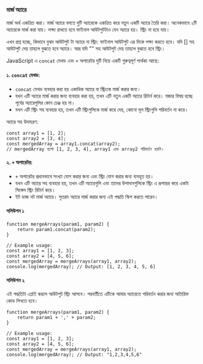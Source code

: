 ### মার্জ অ্যারে
মার্জ অর্থ একত্রিত করা। মার্জ অ্যারে বলতে দুটি অ্যারেকে একত্রিত করে নতুন একটি অ্যারে তৈরি করা। অনেকভাবে ২টি অ্যারেকে মার্জ করা যায়। লক্ষ্য রাখতে হবে ফাইনাল আউটপুটটাও যেন অ্যারে হয়। স্ট্রিং না হয়ে যায়।

এখন প্রশ্ন হচ্ছে, কিভাবে বুঝব আউটপুট টা অ্যারে না স্ট্রিং:
ফাইনাল আউটপুট এর দিকে লক্ষ্য করতে হবে। যদি [] সহ আউটপুট দেয় তাহলে বুঝতে হবে অ্যারে। আর যদি "" সহ আউটপুট দেয় তাহলে বুঝতে হবে স্ট্রিং।

JavaScript এ `concat` মেথড এবং `+` অপারেটর দুটি নিয়ে একটি গুরুত্বপূর্ণ পার্থক্য আছে:

#### ১. `concat` মেথড:
- `concat` মেথড ব্যবহার করা হয় একাধিক অ্যারে বা স্ট্রিংকে মার্জ করার জন্য।
- যখন এটি অ্যারে মার্জ করার জন্য ব্যবহার করা হয়, তখন এটি নতুন একটি অ্যারে রিটার্ন করে। মজার বিষয় হচ্ছে পূর্বের অ্যারেগুলির কোন চেঞ্জ হয় না।
- যখন এটি স্ট্রিং সহ ব্যবহার হয়, তখন এটি স্ট্রিংগুলিকে মার্জ করে দেয়, কোনো মূল স্ট্রিংগুলি পরিবর্তন না করে।

অ্যারে সহ উদাহরণ:
```
const array1 = [1, 2];
const array2 = [3, 4];
const mergedArray = array1.concat(array2);
// mergedArray হলো [1, 2, 3, 4], array1 এবং array2 পরিবর্তন হয়নি।
```

#### ২. `+` অপারেটর:
- `+` অপারেটর প্রধানভাবে সংখ্যা যোগ করার জন্য এবং স্ট্রিং যোগ করার জন্য ব্যবহৃত হয়।
- যখন এটি অ্যারে সহ ব্যবহার হয়, তখন এটি অ্যারেগুলি এবং তাদের উপাদানগুলিকে স্ট্রিং এ রূপান্তর করে একটা সিঙ্গেল স্ট্রিং রিটার্ন করে। 
- ইট ডাজ নট মার্জ অ্যারে।
সুতরাং অ্যারে মার্জ করার জন্য এই পদ্ধতি স্কিপ করতে পারেন।

#### সলিউশন ১
```
function mergeArrays(param1, param2) {
    return param1.concat(param2);
}

// Example usage:
const array1 = [1, 2, 3];
const array2 = [4, 5, 6];
const mergedArray = mergeArrays(array1, array2);
console.log(mergedArray); // Output: [1, 2, 3, 4, 5, 6]

```
#### সলিউশন ২
এই পদ্ধতিটা এপ্লাই করলে আউটপুট স্ট্রিং আসবে। পরবর্তীতে এটিকে আবার অ্যারেতে পরিবর্তন করার জন্য অতিরিক্ত কোড লিখতে হবে।
```
function mergeArrays(param1, param2) {
    return param1 + ',' + param2;
}

// Example usage:
const array1 = [1, 2, 3];
const array2 = [4, 5, 6];
const mergedArray = mergeArrays(array1, array2);
console.log(mergedArray); // Output: "1,2,3,4,5,6"
```
